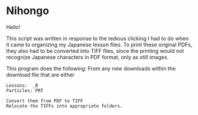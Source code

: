 # Nihongo

Hello!

This script was written in response to the tedious clicking I had to do when it came to organizing my Japanese lesson files. To print these original PDFs, they also had to be converted into TIFF files, since the printing would not recognize Japanese characters in PDF format, only as still images.

This program does the following:
From any new downloads within the download file that are either

	Lessons:  _B 
	Particles: PRT
	
	Convert them from PDF to TIFF
	Relocate the TIFFs into appropriate folders.
 
